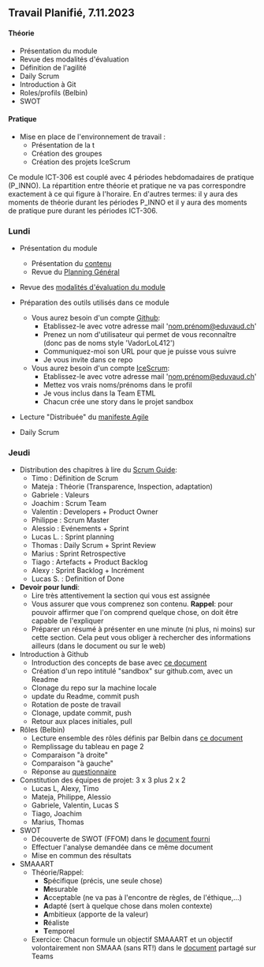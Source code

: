 ## Travail Planifié, 7.11.2023

#### Théorie
- Présentation du module
- Revue des modalités d'évaluation
- Définition de l'agilité
- Daily Scrum
- Introduction à Git
- Roles/profils (Belbin)
- SWOT

#### Pratique

- Mise en place de l'environnement de travail :
  - Présentation de la t
  - Création des groupes
  - Création des projets IceScrum


Ce module ICT-306 est couplé avec 4 périodes hebdomadaires de pratique (P_INNO). La répartition entre théorie et pratique ne va pas correspondre exactement à ce qui figure à l'horaire. En d'autres termes: il y aura des moments de théorie durant les périodes P_INNO et il y aura des moments de pratique pure durant les périodes ICT-306.

### Lundi 

- Présentation du module
  - Présentation du [contenu](../ICT-306-ETML.md)
  - Revue du [Planning Général](../README.md)

- Revue des [modalités d'évaluation du module](../Evaluation/DEP.md)

- Préparation des outils utilisés dans ce module
  - Vous aurez besoin d'un compte [Github](https://github.com):
    - Etablissez-le avec votre adresse mail 'nom.prénom@eduvaud.ch'
    - Prenez un nom d'utilisateur qui permet de vous reconnaître (donc pas de noms style 'VadorLoL412')
    - Communiquez-moi son URL pour que je puisse vous suivre
    - Je vous invite dans ce repo
  - Vous aurez besoin d'un compte [IceScrum](https://www.icescrum.com/):
    - Etablissez-le avec votre adresse mail 'nom.prénom@eduvaud.ch'
    - Mettez vos vrais noms/prénoms dans le profil
    - Je vous inclus dans la Team ETML
    - Chacun crée une story dans le projet sandbox
  
- Lecture "Distribuée" du [manifeste Agile](../Supports/Agile-Manifesto-FR.pdf)
- Daily Scrum

### Jeudi

- Distribution des chapitres à lire du [Scrum Guide](../Supports/2020-Scrum-Guide-French.pdf):
  - Timo : Définition de Scrum
  - Mateja : Théorie (Transparence, Inspection, adaptation)
  - Gabriele : Valeurs
  - Joachim : Scrum Team
  - Valentin : Developers + Product Owner
  - Philippe : Scrum Master
  - Alessio : Evénements + Sprint
  - Lucas L. : Sprint planning
  - Thomas : Daily Scrum + Sprint Review
  - Marius : Sprint Retrospective
  - Tiago : Artefacts + Product Backlog
  - Alexy : Sprint Backlog + Incrément
  - Lucas S. : Definition of Done
- **Devoir pour lundi**: 
  - Lire très attentivement la section qui vous est assignée
  - Vous assurer que vous comprenez son contenu. **Rappel**: pour pouvoir affirmer que l'on comprend quelque chose, on doit être capable de l'expliquer
  - Préparer un résumé à présenter en une minute (ni plus, ni moins) sur cette section. Cela peut vous obliger à rechercher des informations ailleurs (dans le document ou sur le web)
- Introduction à Github
  - Introduction des concepts de base avec [ce document](../Supports/Git.pdf)
  - Création d'un repo intitulé "sandbox" sur github.com, avec un Readme
  - Clonage du repo sur la machine locale
  - update du Readme, commit push
  - Rotation de poste de travail
  - Clonage, update commit, push
  - Retour aux places initiales, pull
- Rôles (Belbin)
  - Lecture ensemble des rôles définis par Belbin dans [ce document](../Matériel/E-306-XCL01-RolesDansUnGroupe.docx)
  - Remplissage du tableau en page 2
  - Comparaison "à droite"
  - Comparaison "à gauche"
  - Réponse au [questionnaire](../Matériel/Self%20perception%20Inventory.xlsx)
- Constitution des équipes de projet: 3 x 3 plus 2 x 2
  - Lucas L, Alexy, Timo
  - Mateja, Philippe, Alessio
  - Gabriele, Valentin, Lucas S
  - Tiago, Joachim
  - Marius, Thomas
- SWOT
  - Découverte de SWOT (FFOM) dans le [document fourni](../Matériel/e-306-etude-opportunite.docx)
  - Effectuer l'analyse demandée dans ce même document
  - Mise en commun des résultats
- SMAAART
  - Théorie/Rappel:
    - **S**pécifique (précis, une seule chose)
    - **M**esurable
    - **A**cceptable (ne va pas à l'encontre de règles, de l'éthique,...)
    - **A**dapté (sert à quelque chose dans molen contexte)
    - **A**mbitieux (apporte de la valeur)
    - **R**éaliste
    - **T**emporel
  - Exercice: Chacun formule un objectif SMAAART et un objectif volontairement non SMAAA (sans RT!) dans le [document](https://eduvaud.sharepoint.com/:w:/s/ETML_INF-GRP1D-22-23_Teams/EWssFQWdsZxOi-gnT1y5SU8BkKbCqrI58zAFksuafTyHaQ?e=TD9Ccd) partagé sur Teams
